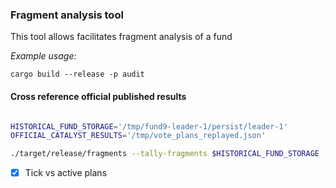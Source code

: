 ### Fragment analysis tool

This tool allows facilitates fragment analysis of a fund

*Example usage:*

```
cargo build --release -p audit
```  

#### Cross reference official published results 

```bash

HISTORICAL_FUND_STORAGE='/tmp/fund9-leader-1/persist/leader-1'
OFFICIAL_CATALYST_RESULTS='/tmp/vote_plans_replayed.json'

./target/release/fragments --tally-fragments $HISTORICAL_FUND_STORAGE --active-vote-plans $OFFICIAL_CATALYST_RESULTS

```

- [x] Tick vs active plans